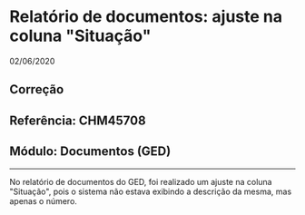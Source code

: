 # Relatório de documentos: ajuste na coluna "Situação"
02/06/2020
## Correção
## Referência: CHM45708
## Módulo: Documentos (GED)
***

No relatório de documentos do GED, foi realizado um ajuste na coluna "Situação", pois o sistema não estava exibindo a descrição da mesma, mas apenas o número.
